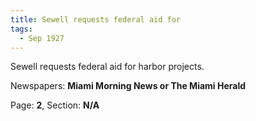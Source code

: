 ```yaml
---  
title: Sewell requests federal aid for  
tags:  
  - Sep 1927  
---  
```

  
Sewell requests federal aid for harbor projects.  
  
Newspapers: **Miami Morning News or The Miami Herald**  
  
Page: **2**, Section: **N/A** 
